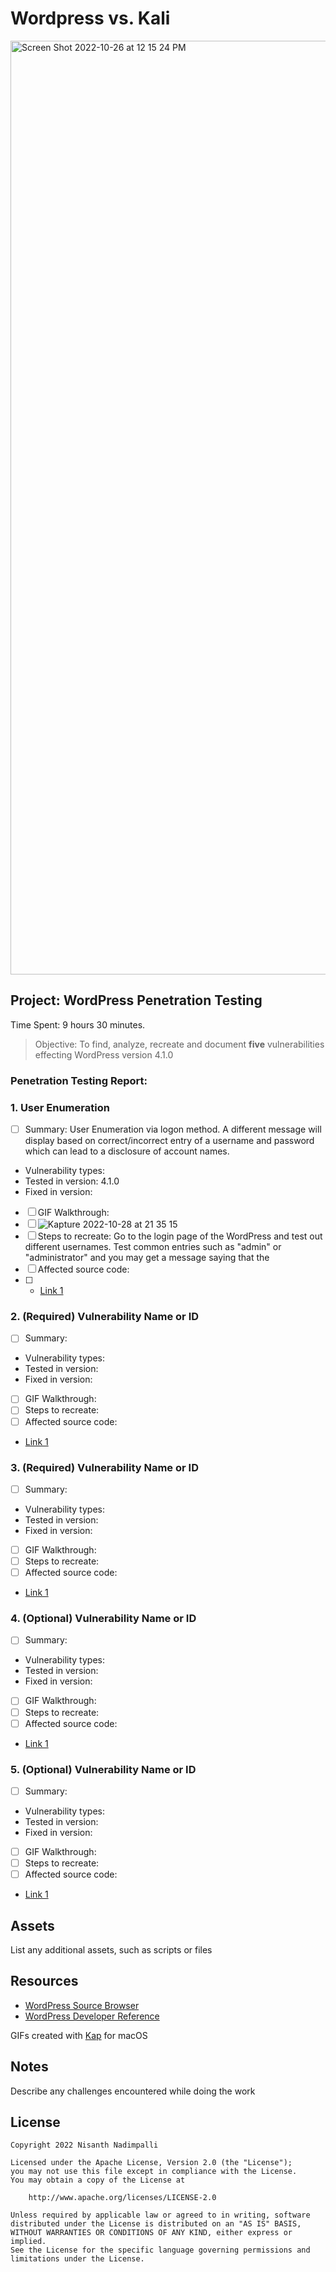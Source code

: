 # Wordpress vs. Kali

<img width="1494" alt="Screen Shot 2022-10-26 at 12 15 24 PM" src="https://user-images.githubusercontent.com/70921921/198755535-4dac0428-9b6b-4746-94ec-39640e76a66e.png">

## Project: WordPress Penetration Testing

Time Spent: 9 hours 30 minutes. 
> Objective: To find, analyze, recreate and document **five** vulnerabilities effecting WordPress version 4.1.0

### Penetration Testing Report:

### 1. User Enumeration

- [ ] Summary: User Enumeration via logon method. A different message will display based on correct/incorrect entry of a username and password which can lead to a disclosure of account names.
- Vulnerability types: 
- Tested in version: 4.1.0
- Fixed in version: 
- [ ] GIF Walkthrough: 
- [ ] ![Kapture 2022-10-28 at 21 35 15](https://user-images.githubusercontent.com/70921921/198755917-5562a951-b888-4e60-ac89-16163c423f2c.gif)
- [ ] Steps to recreate: Go to the login page of the WordPress and test out different usernames. Test common entries such as "admin" or "administrator" and you may get a message saying that the 
- [ ] Affected source code:
- [ ] - [Link 1](https://core.trac.wordpress.org/browser/tags/version/src/source_file.php)
  
### 2. (Required) Vulnerability Name or ID

- [ ] Summary: 
- Vulnerability types:
- Tested in version:
- Fixed in version: 
- [ ] GIF Walkthrough: 
- [ ] Steps to recreate: 
- [ ] Affected source code:
- [Link 1](https://core.trac.wordpress.org/browser/tags/version/src/source_file.php)

### 3. (Required) Vulnerability Name or ID

- [ ] Summary: 
- Vulnerability types:
- Tested in version:
- Fixed in version: 
- [ ] GIF Walkthrough: 
- [ ] Steps to recreate: 
- [ ] Affected source code:
- [Link 1](https://core.trac.wordpress.org/browser/tags/version/src/source_file.php)

### 4. (Optional) Vulnerability Name or ID

- [ ] Summary: 
- Vulnerability types:
- Tested in version:
- Fixed in version: 
- [ ] GIF Walkthrough: 
- [ ] Steps to recreate: 
- [ ] Affected source code:
- [Link 1](https://core.trac.wordpress.org/browser/tags/version/src/source_file.php)

### 5. (Optional) Vulnerability Name or ID

- [ ] Summary: 
- Vulnerability types:
- Tested in version:
- Fixed in version: 
- [ ] GIF Walkthrough: 
- [ ] Steps to recreate: 
- [ ] Affected source code:
- [Link 1](https://core.trac.wordpress.org/browser/tags/version/src/source_file.php) 

## Assets

List any additional assets, such as scripts or files

## Resources

- [WordPress Source Browser](https://core.trac.wordpress.org/browser/)
- [WordPress Developer Reference](https://developer.wordpress.org/reference/)

GIFs created with
[Kap](https://getkap.co/) for macOS


## Notes

Describe any challenges encountered while doing the work

## License

    Copyright 2022 Nisanth Nadimpalli

    Licensed under the Apache License, Version 2.0 (the "License");
    you may not use this file except in compliance with the License.
    You may obtain a copy of the License at

        http://www.apache.org/licenses/LICENSE-2.0

    Unless required by applicable law or agreed to in writing, software
    distributed under the License is distributed on an "AS IS" BASIS,
    WITHOUT WARRANTIES OR CONDITIONS OF ANY KIND, either express or implied.
    See the License for the specific language governing permissions and
    limitations under the License.

